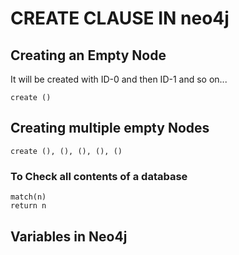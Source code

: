 # CREATE CLAUSE IN neo4j

## Creating an Empty Node
It will be created with ID-0 and then ID-1 and so on...
```
create ()
```
## Creating multiple empty Nodes
```
create (), (), (), (), ()
```
### To Check all contents of a database
```
match(n)
return n
```
## Variables in Neo4j